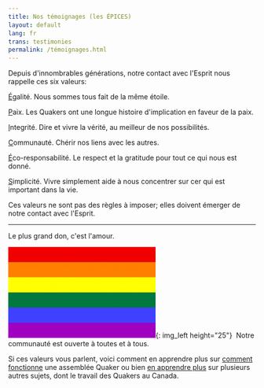 ```yaml
---
title: Nos témoignages (les ÉPICES)
layout: default
lang: fr
trans: testimonies
permalink: /témoignages.html
---
```

Depuis d'innombrables générations, notre contact avec l'Esprit nous rappelle ces six valeurs:

<i class="fab fa-creative-commons-nd fa-fw fa-2x color-1-dark-text"></i> <u>É</u>galité. Nous sommes tous fait de la même étoile.

<i class="fas fa-dove fa-fw fa-2x color-1-light-text"></i> <u>P</u>aix. Les Quakers ont une longue histoire d'implication en faveur de la paix. 

<i class="fas fa-handshake fa-fw fa-2x color-1-dark-text"></i> <u>I</u>ntegrité. Dire et vivre la vérité, au meilleur de nos possibilités.

<i class="fas fa-comments fa-fw fa-2x color-1-text"></i> <u>C</u>ommunauté. Chérir nos liens avec les autres.

<i class="fab fa-pagelines fa-fw fa-2x" style="color: darkgreen;"></i>  <u>É</u>co-responsabilité. Le respect et la gratitude pour tout ce qui nous est donné.

<i class="far fa-circle fa-fw fa-2x color-1-text"></i> <u>S</u>implicité. Vivre simplement aide à nous concentrer sur cer qui est important dans la vie.
<br>

Ces valeurs ne sont pas des règles à imposer; elles doivent émerger de notre contact avec l'Esprit.

*************

<i class="fas fa-heart fa-fw fa-2x" style="color: indianred;"></i> Le plus grand don, c'est l'amour.
  
  
![](/assets/images/Rainbow-Flag.jpg){: img_left height="25"} &nbsp;Notre communauté est ouverte à toutes et à tous.

Si ces valeurs vous parlent, voici comment en apprendre plus sur [comment fonctionne](a_propos.html) une assemblée Quaker ou bien [en apprendre plus](liens_histoire.html) sur plusieurs autres sujets, dont le travail des Quakers au Canada.
